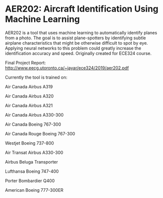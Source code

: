 # AER202: Aircraft Identification Using Machine Learning

AER202 is a tool that uses machine learning to automatically identify planes 
from a photo. The goal is to assist plane-spotters by identifying subtle 
airplane characteristics that might be otherwise difficult to spot by eye. 
Applying neural networks to this problem could greatly increase the 
identification accuracy and speed. Originally created for ECE324 course.

Final Project Report: http://www.eecg.utoronto.ca/~jayar/ece324/2019/aer202.pdf

Currently the tool is trained on:

  Air Canada Airbus A319
  
  Air Canada Airbus A320
  
  Air Canada Airbus A321
  
  Air Canada Airbus A330-300
  
  Air Canada Boeing 767-300
  
  Air Canada Rouge Boeing 767-300
  
  Westjet Boeing 737-800
  
  Air Transat Airbus A330-300
  
  Airbus Beluga Transporter
  
  Lufthansa Boeing 747-400
  
  Porter Bombardier Q400
  
  American Boeing 777-300ER


